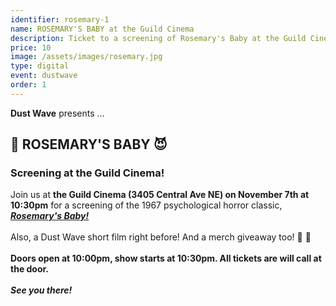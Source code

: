 ```yaml
---
identifier: rosemary-1
name: ROSEMARY'S BABY at the Guild Cinema
description: Ticket to a screening of Rosemary's Baby at the Guild Cinema
price: 10
image: /assets/images/rosemary.jpg
type: digital
event: dustwave
order: 1
---
```

<strong>Dust Wave</strong> presents ...
<br>
<h2>🤰 ROSEMARY'S BABY 😈</h2>
<h3>Screening at the Guild Cinema!</h3>
Join us at <strong>the Guild Cinema (3405 Central Ave NE) on November 7th at 10:30pm</strong> for a screening of the 1967 psychological horror classic, <a href="https://www.imdb.com/title/tt0063522" target="_blank"><strong><i>Rosemary's Baby!</i></strong></a>
<br><br>
Also, a Dust Wave short film right before! And a merch giveaway too! 🎥 🎉
<br><br>
<strong>Doors open at 10:00pm, show starts at 10:30pm. All tickets are will call at the door.</strong>
<br><br>
<strong><i>See you there!</i></strong>